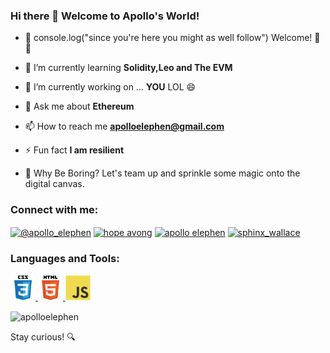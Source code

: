 ### Hi there 👋 Welcome to Apollo's World!
- 🚀 console.log("since you're here you might as well follow") Welcome! 🚀🚀
  
- 🌱 I’m currently learning **Solidity,Leo and The EVM**

- 🔭 I’m currently working on ... **YOU** LOL  😄 

- 💬 Ask me about **Ethereum**

- 📫 How to reach me **apolloelephen@gmail.com**

- ⚡ Fun fact **I am resilient**

- 🌌 Why Be Boring?
Let's team up and sprinkle some magic onto the digital canvas.

<h3 align="left">Connect with me:</h3>
<p align="left">
<a href="https://twitter.com/@apollo_elephen" target="blank"><img align="center" src="https://raw.githubusercontent.com/rahuldkjain/github-profile-readme-generator/master/src/images/icons/Social/twitter.svg" alt="@apollo_elephen" height="30" width="40" /></a>
<a href="https://linkedin.com/in/hope avong" target="blank"><img align="center" src="https://raw.githubusercontent.com/rahuldkjain/github-profile-readme-generator/master/src/images/icons/Social/linked-in-alt.svg" alt="hope avong" height="30" width="40" /></a>
<a href="https://fb.com/apollo elephen" target="blank"><img align="center" src="https://raw.githubusercontent.com/rahuldkjain/github-profile-readme-generator/master/src/images/icons/Social/facebook.svg" alt="apollo elephen" height="30" width="40" /></a>
<a href="https://instagram.com/sphinx_wallace" target="blank"><img align="center" src="https://raw.githubusercontent.com/rahuldkjain/github-profile-readme-generator/master/src/images/icons/Social/instagram.svg" alt="sphinx_wallace" height="30" width="40" /></a>
</p>

<h3 align="left">Languages and Tools:</h3>
<p align="left"> <a href="https://www.w3schools.com/css/" target="_blank" rel="noreferrer"> <img src="https://raw.githubusercontent.com/devicons/devicon/master/icons/css3/css3-original-wordmark.svg" alt="css3" width="40" height="40"/> </a> <a href="https://www.w3.org/html/" target="_blank" rel="noreferrer"> <img src="https://raw.githubusercontent.com/devicons/devicon/master/icons/html5/html5-original-wordmark.svg" alt="html5" width="40" height="40"/> </a> <a href="https://developer.mozilla.org/en-US/docs/Web/JavaScript" target="_blank" rel="noreferrer"> <img src="https://raw.githubusercontent.com/devicons/devicon/master/icons/javascript/javascript-original.svg" alt="javascript" width="40" height="40"/> </a> </p>

<p><img align="center" src="https://github-readme-stats.vercel.app/api/top-langs?username=apolloelephen&show_icons=true&locale=en&layout=compact" alt="apolloelephen" /></p>





Stay curious! 🔍
